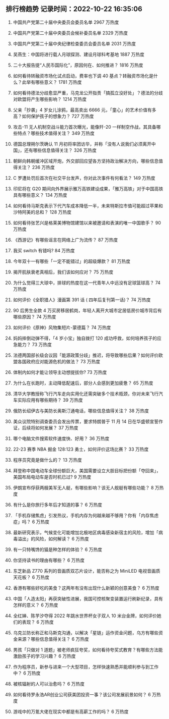 
## 排行榜趋势 记录时间：2022-10-22 16:35:06
  
  1. 中国共产党第二十届中央委员会委员名单 2967 万热度
    
  2. 中国共产党第二十届中央委员会候补委员名单 2329 万热度
    
  3. 中国共产党第二十届中央纪律检查委员会委员名单 2031 万热度
    
  4. 吴燕生：中国将进行载人月球探测、建设月球科考基地 1887 万热度
    
  5. 二十大报告提“人民币国际化”，原因何在、如何推进？ 1816 万热度
    
  6. 如何看待转融资市场化试点启动，费率也下调 40 基点？转融资市场化是什么？此举有哪些意义？ 1781 万热度
    
  7. 如何看待德法分歧愈显严重，马克龙公开指责「搞孤立没好处」？德法的分歧对欧盟将产生哪些影响？ 1214 万热度
    
  8. 父亲「抄袭」4 岁女儿涂鸦，最高卖出 6666 元，「童心」的艺术价值有多高？如何保护孩子的想象力？ 727 万热度
    
  9. 攻击-11 无人机制空战斗能力首次曝光，能像歼-20 一样制空作战，其具备哪些特点？哪些技术值得关注？ 349 万热度
    
  10. 德国总理朔尔茨确认 11 月初将率团访华，并称「没有人说我们必须离开中国」，还有哪些信息值得关注？ 326 万热度
    
  11. 朝鲜向韩朝缓冲区域开炮，外交部回应望各方坚持政治解决方向，哪些信息值得关注？ 236 万热度
    
  12. C 罗遭处罚后首次在社交平台发声，你对此次事件有何看法？ 149 万热度
    
  13. 印尼将在 G20 期间向外界展示雅万高铁建设成果，「雅万高铁」对于中国高铁具有哪些意义？ 134 万热度
    
  14. 如何看待马斯克表示下代汽车成本降低一半，未来特斯拉市值可能超过苹果和沙特阿美的总和？ 128 万热度
    
  15. 如何看待张艺兴是格莱美博物馆建馆以来被邀请和表演的唯一中国歌手？ 90 万热度
    
  16. 《西游记》有哪些谣言在网络上广为流传？ 87 万热度
    
  17. 我买 switch 有错吗? 84 万热度
    
  18. 今年双十一有哪些「一定不能错过」的超级爆款？ 81 万热度
    
  19. 揭开肌肤衰老真相后，我们该如何应对？ 75 万热度
    
  20. 为什么觉得三大球中，排球的热度在这一代青年人中远没有足球篮球高？ 74 万热度
    
  21. 如何评价《全职猎人》漫画第 391 话 ( 四年后复刊第一话)？ 74 万热度
    
  22. 90 后男生全款 4 万买房移居鹤岗，年轻人离开大城市定居低房价城市背后有哪些原因？ 74 万热度
    
  23. 如何评价《原神》风物集短片-蒙德篇？ 74 万热度
    
  24. 妈妈摔倒动弹不得，「4 岁小宝」独自拨打 120 成功呼救，如何培养孩子的应急能力？ 73 万热度
    
  25. 法德两国部长级会议因「能源政策分歧」推迟，将导致哪些后果？如何评价欧盟各国政府应对能源危机的做法？ 73 万热度
    
  26. 体制内如何才能让领导主动想提拔你? 73 万热度
    
  27. 为什么在长跑时，主动降低配速后，部分人会感到更加疲惫？ 65 万热度
    
  28. 清华大学教授称飞行汽车走向实用化还需突破多个技术瓶颈，你对未来飞行汽车实际应用有哪些期待？ 39 万热度
    
  29. 俄防长绍伊古与美防长奥斯汀通电话，哪些信息值得关注？ 38 万热度
    
  30. 美众议院特别调查委员会发出传票，要求特朗普于 11 月 14 日在华盛顿宣誓作证，后续将如何发展？ 37 万热度
    
  31. 哪个电脑文件搜索软件速度快、好用？ 36 万热度
    
  32. 22-23 赛季 NBA 掘金 128:123 勇士，如何评价这场比赛？ 33 万热度
    
  33. 程序员究竟是做什么的？ 13 万热度
    
  34. 拜登称中国电动车全球份额巨大，美国需要设立大胆目标把份额「夺回来」，美国布局电动车是否时机已过? 9 万热度
    
  35. 伊朗宣布俘获两艘美军无人艇，有哪些影响？该无人舰艇有哪些功能？ 8 万热度
    
  36. 有什么是你旅行多年后才知道的事？ 6 万热度
    
  37. 「手机存储焦虑」引发热议，手机内存为何越来越不够用？你有「内存焦虑症」吗？ 6 万热度
    
  38. 最新研究表示，气候变化可能增加北极地区病毒感染新宿主的风险，增加「病毒溢出」的风险，如何解读？ 6 万热度
    
  39. 有一只特嘴馋的猫是种怎样的体验？ 6 万热度
    
  40. 你坚持读书的理由有哪些？ 6 万热度
    
  41. 东芝新品 Z770 系列的音画质双芯片设计，能否称之为 MiniLED 电视音画质天花板？ 6 万热度
    
  42. 香港有哪些好吃的美食？这两年有没有出现什么新颖的创意美食？ 6 万热度
    
  43. 中国「人造太阳」再获突破性进展，我国可控核聚变装置运行刷新纪录，具有怎样的意义？ 6 万热度
    
  44. 全红婵、陈芋汐夺得 2022 年跳水世界杯女子双人 10 米台金牌，如何评价她们的表现？ 6 万热度
    
  45. 乌克兰防长称正和马斯克沟通，以解决「星链」运作资金问题，乌方有哪些资金来源？哪些信息值得关注？ 6 万热度
    
  46. 男孩「只做对 1 道题」被老师疯狂夸奖，如何看待夸奖式教育？有哪些方法能激励孩子的学习兴趣？ 6 万热度
    
  47. 作为程序员，新参与进来一个大型项目，怎样快速熟悉并能顺利参与到工作中？ 6 万热度
    
  48. 被核辐射的人可以治愈吗？ 6 万热度
    
  49. 如何看待罗永浩AR创业公司获美团投资一事？该公司发展前景如何？ 6 万热度
    
  50. 游戏中的万氪大佬在现实中都是有高薪工作的吗？ 6 万热度
    